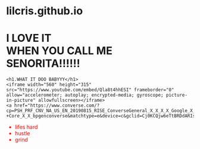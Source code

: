 # lilcris.github.io
<!DOCTYPE html>
<html>
	<head>
		<h1>I LOVE IT<div> WHEN YOU CALL ME <div>SENORITA!!!!!!</h1>
	</head>
	<body>
		
	<h1.WHAT IT DOO BABYYY</h1>
	<iframe width="560" height="315" src="https://www.youtube.com/embed/Qla8t4hhESI" frameborder="0" allow="accelerometer; autoplay; encrypted-media; gyroscope; picture-in-picture" allowfullscreen></iframe>
	<a href="https://www.converse.com/?cp=PSH_PRF_CNV_NA_US_EN_20190815_RISE_ConverseGeneral_X_X_X_X_Google_X_X_converse_Converse+-+Core_X_X_bpgenconverse&matchtype=e&device=c&gclid=Cj0KCQjw6eTtBRDdARIsANZWjYYJHpvPK1n3A4pahrgbJhluLygvOQDjB0rRz5OkVvusfFO72OlQEVgaAgquEALw_wcB&gclsrc=aw.ds">nike</a>
<ul>
  <li style="color:red; font size:12px">lifes hard</li>
  <li style="color:red; font size:12px">hustle</li>
  <li style="color:red; font size 12px">grind</li>
	<a 
	</body>
</html>
